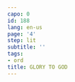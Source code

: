```yaml
---
capo: 0
id: 188
lang: en-us
page: '4'
step: lit
subtitle: ''
tags:
- ord
title: GLORY TO GOD
---
```

